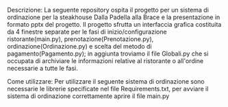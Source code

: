 Descrizione:
La seguente repository ospita il progetto per un sistema di ordinazione per la steakhouse Dalla Padella alla Brace e la presentazione in formato pptx del progetto. Il progetto sfrutta un interfaccia grafica costituita da 4 finestre separate per le fasi di inizio/configurazione ristorante(main.py), prenotazione(Prenotazione.py), ordinazione(Ordinazione.py) e scelta del metodo di pagamento(Pagamento.py); in aggiunta troviamo il file Globali.py che si occupata di archiviare le informazioni relative al ristorante o all'ordine necessarie a tutte le fasi.

Come utilizzare:
Per utilizzare il seguente sistema di ordinazione sono necessarie le librerie specificate nel file Requirements.txt, per avviare il sistema di ordinazione correttamente aprire il file main.py
